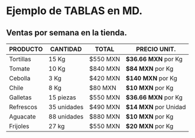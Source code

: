 # Ejemplo de TABLAS en MD.
## Ventas por semana en la tienda.

| PRODUCTO    | CANTIDAD    | TOTAL | PRECIO UNIT. |
| ----------- | ----------- | ----------- | ----------- |
| Tortillas   | 15 Kg       | $550 MXN | **$36.66 MXN** por Kg |
| Tomate      | 10 Kg       | $840 MXN | **$84 MXN** por Kg |
| Cebolla     | 3 Kg        | $420 MXN | **$140 MXN** por Kg |
| Chile       | 8 Kg        | $80 MXN | **$10 MXN** por Kg |
| Galletas    | 15 piezas   | $550 MXN | **$36.66 MXN** por Kg |
| Refrescos   | 35 unidades | $490 MXN | **$14 MXN** por Unidad |
| Aguacate    | 88 unidades | $880 MXN | **$10 MXN** por Kg |
| Frijoles    | 27 kg | $550 MXN | **$20 MXN** por Kg |
